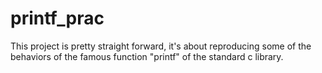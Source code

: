 # printf_prac
This project is pretty straight forward, it's about reproducing some of the behaviors of the famous function "printf" of the standard c library.
